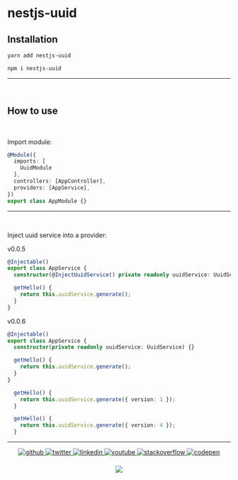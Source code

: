 # nestjs-uuid

## Installation

```bash
yarn add nestjs-uuid
```

```bash
npm i nestjs-uuid
```

---

<br>

## How to use

<br>

Import module:

```ts
@Module({
  imports: [
    UuidModule
  ],
  controllers: [AppController],
  providers: [AppService],
})
export class AppModule {}
```

---

<br>

Inject uuid service into a provider:

v0.0.5

```ts
@Injectable()
export class AppService {
  constructor(@InjectUuidService() private readonly uuidService: UuidService) {}

  getHello() {
    return this.uuidService.generate();
  }
}
```

v0.0.6

```ts
@Injectable()
export class AppService {
  constructor(private readonly uuidService: UuidService) {}

  getHello() {
    return this.uuidService.generate();
  }
}
```

```ts
  getHello() {
    return this.uuidService.generate({ version: 1 });
  }
```

```ts
  getHello() {
    return this.uuidService.generate({ version: 4 });
  }
```

---

<div align="center">
    <a href="https://github.com/fdorantesm" target="_blank">
        <img src=https://img.shields.io/badge/github-%2324292e.svg?&style=for-the-badge&logo=github&logoColor=white alt=github style="margin-bottom: 5px;" />
    </a>
    <a href="https://twitter.com/fdorantesm" target="_blank">
        <img src=https://img.shields.io/badge/twitter-%2300acee.svg?&style=for-the-badge&logo=twitter&logoColor=white alt=twitter style="margin-bottom: 5px;" />
    </a>
    <a href="https://linkedin.com/in/fdorantesm" target="_blank">
        <img src=https://img.shields.io/badge/linkedin-%231E77B5.svg?&style=for-the-badge&logo=linkedin&logoColor=white alt=linkedin style="margin-bottom: 5px;" />
    </a>
    <a href="https://www.youtube.com/user/FernandoDorantes" target="_blank">
        <img src=https://img.shields.io/badge/youtube-%23EE4831.svg?&style=for-the-badge&logo=youtube&logoColor=white alt=youtube style="margin-bottom: 5px;" />
    </a>
    <a href="https://stackoverflow.com/users/6484286" target="_blank">
        <img src=https://img.shields.io/badge/stackoverflow-%23F28032.svg?&style=for-the-badge&logo=stackoverflow&logoColor=white alt=stackoverflow style="margin-bottom: 5px;" />
    </a>
    <a href="https://codepen.com/fdorantesm" target="_blank">
        <img src=https://img.shields.io/badge/codepen-%23131417.svg?&style=for-the-badge&logo=codepen&logoColor=white alt=codepen style="margin-bottom: 5px;" />
    </a>
</div>

<br/>  

<div align="center">
    <a href="https://paypal.me/fdorantesm" target="_blank" style="display: inline-block;">
        <img src="https://img.shields.io/badge/Donate-PayPal-blue.svg?style=flat-square&logo=paypal" align="center" />
    </a>
</div>  
